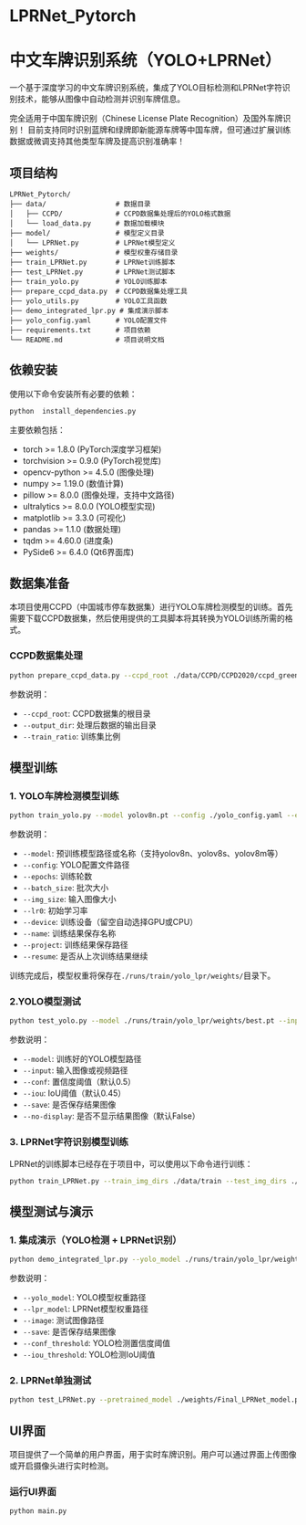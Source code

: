# LPRNet_Pytorch
# 中文车牌识别系统（YOLO+LPRNet）

一个基于深度学习的中文车牌识别系统，集成了YOLO目标检测和LPRNet字符识别技术，能够从图像中自动检测并识别车牌信息。

完全适用于中国车牌识别（Chinese License Plate Recognition）及国外车牌识别！
目前支持同时识别蓝牌和绿牌即新能源车牌等中国车牌，但可通过扩展训练数据或微调支持其他类型车牌及提高识别准确率！

## 项目结构

```
LPRNet_Pytorch/
├── data/                 # 数据目录
│   ├── CCPD/             # CCPD数据集处理后的YOLO格式数据
│   └── load_data.py      # 数据加载模块
├── model/                # 模型定义目录
│   └── LPRNet.py         # LPRNet模型定义
├── weights/              # 模型权重存储目录
├── train_LPRNet.py       # LPRNet训练脚本
├── test_LPRNet.py        # LPRNet测试脚本
├── train_yolo.py         # YOLO训练脚本
├── prepare_ccpd_data.py  # CCPD数据集处理工具
├── yolo_utils.py         # YOLO工具函数
├── demo_integrated_lpr.py # 集成演示脚本
├── yolo_config.yaml      # YOLO配置文件
├── requirements.txt      # 项目依赖
└── README.md             # 项目说明文档
```

## 依赖安装

使用以下命令安装所有必要的依赖：

```bash
python  install_dependencies.py
```

主要依赖包括：
- torch >= 1.8.0 (PyTorch深度学习框架)
- torchvision >= 0.9.0 (PyTorch视觉库)
- opencv-python >= 4.5.0 (图像处理)
- numpy >= 1.19.0 (数值计算)
- pillow >= 8.0.0 (图像处理，支持中文路径)
- ultralytics >= 8.0.0 (YOLO模型实现)
- matplotlib >= 3.3.0 (可视化)
- pandas >= 1.1.0 (数据处理)
- tqdm >= 4.60.0 (进度条)
- PySide6 >= 6.4.0 (Qt6界面库)
## 数据集准备

本项目使用CCPD（中国城市停车数据集）进行YOLO车牌检测模型的训练。首先需要下载CCPD数据集，然后使用提供的工具脚本将其转换为YOLO训练所需的格式。

### CCPD数据集处理

```bash
python prepare_ccpd_data.py --ccpd_root ./data/CCPD/CCPD2020/ccpd_green --output_dir ./data/yolo --train_ratio 0.8
```

参数说明：
- `--ccpd_root`: CCPD数据集的根目录
- `--output_dir`: 处理后数据的输出目录
- `--train_ratio`: 训练集比例

## 模型训练

### 1. YOLO车牌检测模型训练

```bash
python train_yolo.py --model yolov8n.pt --config ./yolo_config.yaml --epochs 5 --batch_size 16 --img_size 640
```

参数说明：
- `--model`: 预训练模型路径或名称（支持yolov8n、yolov8s、yolov8m等）
- `--config`: YOLO配置文件路径
- `--epochs`: 训练轮数
- `--batch_size`: 批次大小
- `--img_size`: 输入图像大小
- `--lr0`: 初始学习率
- `--device`: 训练设备（留空自动选择GPU或CPU）
- `--name`: 训练结果保存名称
- `--project`: 训练结果保存路径
- `--resume`: 是否从上次训练结果继续

训练完成后，模型权重将保存在`./runs/train/yolo_lpr/weights/`目录下。

### 2.YOLO模型测试

```bash
python test_yolo.py --model ./runs/train/yolo_lpr/weights/best.pt --input ./images/test.jpg
```

参数说明：
- `--model`: 训练好的YOLO模型路径
- `--input`: 输入图像或视频路径
- `--conf`: 置信度阈值（默认0.5）
- `--iou`: IoU阈值（默认0.45）
- `--save`: 是否保存结果图像
- `--no-display`: 是否不显示结果图像（默认False）

### 3. LPRNet字符识别模型训练

LPRNet的训练脚本已经存在于项目中，可以使用以下命令进行训练：

```bash
python train_LPRNet.py --train_img_dirs ./data/train --test_img_dirs ./data/test --pretrained_model ./weights/Final_LPRNet_model.pth
```

## 模型测试与演示

### 1. 集成演示（YOLO检测 + LPRNet识别）

```bash
python demo_integrated_lpr.py --yolo_model ./runs/train/yolo_lpr/weights/best.pt --lpr_model ./weights/Final_LPRNet_model.pth --image ./images/test.jpg --save
```

参数说明：
- `--yolo_model`: YOLO模型权重路径
- `--lpr_model`: LPRNet模型权重路径
- `--image`: 测试图像路径
- `--save`: 是否保存结果图像
- `--conf_threshold`: YOLO检测置信度阈值
- `--iou_threshold`: YOLO检测IoU阈值

### 2. LPRNet单独测试

```bash
python test_LPRNet.py --pretrained_model ./weights/Final_LPRNet_model.pth --test_img_dirs ./data/test
```
## UI界面

项目提供了一个简单的用户界面，用于实时车牌识别。用户可以通过界面上传图像或开启摄像头进行实时检测。

### 运行UI界面

```bash
python main.py
```